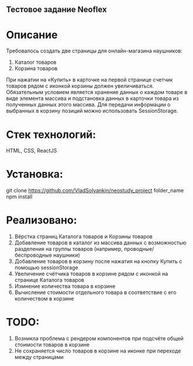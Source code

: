 ## Тестовое задание Neoflex

# Описание
Требовалось создать две страницы для онлайн-магазина наушников:
1. Каталог товаров
2. Корзина товаров

При нажатии на «Купить» в карточке на первой странице счетчик товаров рядом с иконкой
корзины должен увеличиваться.  
Обязательным условием является хранение данных о каждом товаре в виде элемента массива и подстановка данных в карточки товара из полученных данных этого массива.
Для передачи информации о выбранных в корзину позиций можно использовать SessionStorage.

# Стек технологий:
HTML, CSS, ReactJS

# Установка:
git clone https://github.com/VladSolyankin/neostudy_project folder_name  
npm install

# Реализовано:
1. Вёрстка страниц Каталога товаров и Корзины товаров
2. Добавление товаров в каталог из массива данных с возможностью разделения на группы товаров (например, проводные/беспроводные наушники)
3. Добавление товаров в корзину после нажатия на кнопку Купить с помощью sessionStorage
4. Увеличение счётчика товаров в корзине рядом с иконкой на странице Каталога товаров
5. Измнение количества товара в корзине
6. Вычисление стоимости отдельного товара в соответствие с его количеством в корзине

# TODO:
1. Возникла проблема с рендером компонентов при подсчёте общей стоимости товаров в корзине
2. Не сохраняется число товаров в корзине на иконке при переходе между страницами
